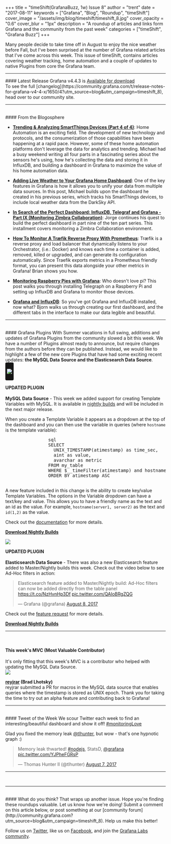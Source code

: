 +++
title = "timeShift(GrafanaBuzz, 1w) Issue 8"
author = "trent"
date = "2017-08-11"
keywords = ["Grafana", "Blog", "Roundup", "timeShift"]
cover_image = "/assets/img/blog/timeshift/timeshift_8.jpg"
cover_opacity = "0.6"
cover_blur = "1px"
description = "A roundup of articles and links form Grafana and the community from the past week"
categories = ["timeShift", "Grafana Buzz"]
+++

Many people decide to take time off in August to enjoy the nice weather before Fall, but I've been surprised at the number of Grafana related articles that I've come across this week. This issue of timeShift, contains articles covering weather tracking, home automation and a couple of updates to native Plugins from core the Grafana team.
<br />
<!-- <hr />
<div>
	<div class="row row--md-gutters blog-plugin-grid">
		<div class="col col--sm-4 blog-plugin-grid__item">
			<img style="border-radius: 0; width: 240px;" src="/assets/img/blog/timeshift/grafanacon_eu_announcement.png" />
		</div>
		<div class="col col--sm-8 blog-plugin-grid__item">
			<h4>GrafanaCon EU Announced!</h4>
			<p>
				GrafanaCon is a two-day event with talks centered around Grafana and the surrounding ecosystem. 
				<br />
				<br />
				We are excited to announce the next GrafanaCon will be traveling to <strong>Amsterdam, Netherlands, March 1-2, 2018!</strong> We will be adding details shortly, but the <a href="http://grafana.com/grafanacon-cfp?utm_source=blog&utm_campaign=timeshift_8">Call for Papers</a> is officially open.
			</p>
			<p>
				<a class="btn btn-outline btn-small" href="http://grafana.com/grafanacon-cfp?utm_source=blog&utm_campaign=timeshift_8" target="_blank"><strong>I'd Like to Speak at GrafanaCon</strong></a>
			</p>
		</div>
	</div>
</div> -->
<hr />
#### Latest Release
Grafana v4.4.3 is <a href="https://grafana.com/grafana/download?utm_source=blog&utm_campaign=timeshift_8" target="_blank" class="btn btn-inline btn--primary">Available for download</a>
<br/>To see the full [changelog](https://community.grafana.com/t/release-notes-for-grafana-v4-4-x/1650/4?utm_source=blog&utm_campaign=timeshift_8), head over to our community site.

<hr />
<br />
#### From the Blogosphere

- [**Trending & Analyzing SmartThings Devices (Part 4 of 4)**](http://blog.mike-greene.com/trending-analyzing-smartthings-devices-part-1/): Home Automation is an exciting field. The development of new technology and protocols, and the consumerization of those capabilities have been happening at a rapid pace. However, some of these home automation platforms don't leverage the data for analytics and trending. Michael had a busy weekend writing all four parts in a fascinating series about the sensors he's using,  how he's collecting the data and storing it in InfluxDB, and building a dashboard in Grafana to maximize the value of his home automation data.  

- [**Adding Live Weather to Your Grafana Home Dashboard**](http://blog.mike-greene.com/adding-weather-to-your-grafana-home-dashboard/): One of the key features in Grafana is how it allows you to unify your data from multiple data sources. In this post, Michael builds upon the dashboard he created in his previous series, which tracks his SmartThings devices, to include local weather data from the DarkSky API.

- [**In Search of the Perfect Dashboard: InfluxDB, Telegraf and Grafana - Part IX (Monitoring Zimbra Collaboration)**](https://www.jorgedelacruz.es/2017/08/09/en-busca-del-dashboard-perfecto-influxdb-telegraf-y-grafana-parte-ix-monitorizando-zimbra-collaboration/): Jorge continues his quest to build the perfect dashboard in part nine of the ten part series. This installment covers monitoring a Zimbra Collaboration environment.

- [**How To Monitor A Træfik Reverse Proxy With Prometheus**](https://www.brianchristner.io/how-to-monitor-traefik-reverse-proxy-with-prometheus/): Træfik is a reverse proxy and load balancer that dynamically listens to your Orchestrator, (i.e.: Docker) and knows each time a container is added, removed, killed or upgraded, and can generate its configuration automatically. Since Traefik exports metrics in a Prometheus friendly format, you can present this data alongside your other metrics in Grafana! Brian shows you how.

- [**Monitoring Raspberry Pies with Grafana**](https://brunch.co.kr/@sunghyunlim/27): Who doesn't love pi? This post walks you through installing Telegraph on a Raspberry Pi and setting up InfluxDB and Grafana to monitor those devices.

- [**Grafana and InfluxDB**](https://www.bjoerns-techblog.de/2017/08/grafana-und-influxdb/): So you've got Grafana and InfluxDB installed, now what? Bjorn walks us through creating our first dashboard, and the different tabs in the interface to make our data legible and beautiful.

<hr />
<br />
#### Grafana Plugins
With Summer vacations in full swing, additions and updates of Grafana Plugins from the community slowed a bit this week. We have a number of Plugins almost ready to announce, but require changes from the authors before they can be published. Instead, we would like to highlight a few of the new core Plugins that have had some exciting recent updates: <strong>the MySQL Data Source and the Elasticsearch Data Source</strong>.

<div class="blog-plugin">
	<div class="row row--md-gutters blog-plugin-grid">
		<div class="col col--sm-2 blog-plugin-grid__item">
			<img style="border-radius: 4px; background-color: #161616; padding: 20px 5px" src="/assets/img/blog/timeshift/mysql_logo.png" />
		</div>
		<div class="col col--sm-10 blog-plugin-grid__item">
			<p>
				<div class="updated-plugin-tag"><strong>UPDATED PLUGIN</strong></div><br/>
				<strong>MySQL Data Source</strong> - This week we added support for creating Template Variables with MySQL. It is available in <a href="https://grafana.com/grafana/download/5.0.0-8626pre1?utm_source=blog&utm_campaign=timeshift_8">nightly builds</a> and will be included in the next major release.
			</p>
			<p>
				When you create a Template Variable it appears as a dropdown at the top of the dashboard and you can then use the variable in queries (where <code>hostname</code> is the template variable):
			</p>
			<pre>
				sql
				SELECT
				  UNIX_TIMESTAMP(atimestamp) as time_sec,
				  aint as value,
				  avarchar as metric
				FROM my_table
				WHERE $__timeFilter(atimestamp) and hostname in($hostname)
				ORDER BY atimestamp ASC
			</pre>
			<p>
				A new feature included in this change is the ability to create key/value Template Variables. The options in the Variable dropdown can have a text/key and value. This allows you to have a friendly name as the text and an id as the value. For example, <code>hostname(server1, server2)</code> as the text and <code>id(1,2)</code> as the value.
			</p>
			<p>
				Check out the <a href="http://docs.grafana.org/features/datasources/mysql/#templating?utm_source=blog&utm_campaign=timeshift_8" target="_blank">documentation</a> for more details.
			</p>
			<p>
				<a class="btn btn-outline btn-small" href="https://grafana.com/grafana/download/5.0.0-8626pre1?utm_source=blog&utm_campaign=timeshift_8" target="_blank"><strong>Download Nightly Builds</strong></a>
			</p>
		</div>
	</div>
</div>

<div class="blog-plugin">
	<div class="row row--md-gutters blog-plugin-grid">
		<div class="col col--sm-2 blog-plugin-grid__item">
			<img src="https://grafana.com/api/plugins/elasticsearch/versions/3.0.0/logos/large" />
		</div>
		<div class="col col--sm-10 blog-plugin-grid__item">
			<p>
				<div class="updated-plugin-tag"><strong>UPDATED PLUGIN</strong></div><br/>
				<strong>Elasticsearch Data Source</strong> - There was also a new Elasticsearch feature added to Master/Nightly builds this week. Check out the video below to see Ad-Hoc filters in action:
				<blockquote class="twitter-tweet" data-lang="en"><p lang="en" dir="ltr">Elasticsearch feature added to Master/Nightly build: Ad-Hoc filters can now be added directly from the table panel <a href="https://t.co/NzHvnHp3Df">https://t.co/NzHvnHp3Df</a> <a href="https://t.co/QAIoBRgZQG">pic.twitter.com/QAIoBRgZQG</a></p>&mdash; Grafana (@grafana) <a href="https://twitter.com/grafana/status/895000347630084096">August 8, 2017</a></blockquote>
				<script async src="//platform.twitter.com/widgets.js" charset="utf-8"></script>
			</p>
			<p>
				Check out the <a href="https://github.com/grafana/grafana/issues/8052" target="_blank">feature request</a> for more details.
			</p>
			<p>
				<a class="btn btn-outline btn-small" href="https://grafana.com/grafana/download/5.0.0-8626pre1?utm_source=blog&utm_campaign=timeshift_8" target="_blank"><strong>Download Nightly Builds</strong></a>
			</p>
		</div>
	</div>
</div>

<hr />
<br />

<h4>This week's MVC (Most Valuable Contributor)</h4>
It's only fitting that this week's MVC is a contributor who helped with updating the MySQL Data Source.

<div class="blog-plugin">
	<div class="row row--md-gutters blog-plugin-grid">
		<div class="col col--sm-2 blog-plugin-grid__item">
			<img class="mvc" src="https://avatars2.githubusercontent.com/u/99365?v=4&s=460" />
		</div>
		<div class="col col--sm-10 blog-plugin-grid__item">
			<p>
				<strong><a href="https://github.com/reyjrar" target="_blank">reyjrar</a> (Brad Lhotsky)</strong><br/>
				reyjrar submitted a PR for macros in the MySQL data source that enables queries where the timestamp is stored as UNIX epoch. Thank you for taking the time to try out an alpha feature and contributing back to Grafana!
			</p>
		</div>
	</div>
</div>

<hr />
<br />
#### Tweet of the Week
We scour Twitter each week to find an interesting/beautiful dashboard and show it off! <a href="https://twitter.com/hashtag/monitoringlove?src=hash" target="_blank">#monitoringLove</a>
<p>Glad you fixed the memory leak <a href="https://twitter.com/tlhunter">@tlhunter</a>, but wow - that's one hypnotic graph :)

<blockquote class="twitter-tweet" data-lang="en"><p lang="en" dir="ltr">Memory leak thwarted! <a href="https://twitter.com/hashtag/nodejs?src=hash">#nodejs</a>, StatsD, <a href="https://twitter.com/grafana">@grafana</a> <a href="https://t.co/YJPheFGRsP">pic.twitter.com/YJPheFGRsP</a></p>&mdash; Thomas Hunter II (@tlhunter) <a href="https://twitter.com/tlhunter/status/894604983328321536">August 7, 2017</a></blockquote>
<script async src="//platform.twitter.com/widgets.js" charset="utf-8"></script>
<hr />
<br />


<hr />
<br />
#### What do you think?
That wraps up another issue. Hope you're finding these roundups valuable. Let us know how we're doing! Submit a comment on this article below, or post something at our [community forum](http://community.grafana.com?utm_source=blog&utm_campaign=timeshift_8). Help us make this better!

Follow us on [Twitter](http://twitter.com/grafana), like us on [Facebook](http://facebook.com/grafana), and join the [Grafana Labs community](http://grafana.com/signup?utm_source=blog&utm_campaign=timeshift_8).



